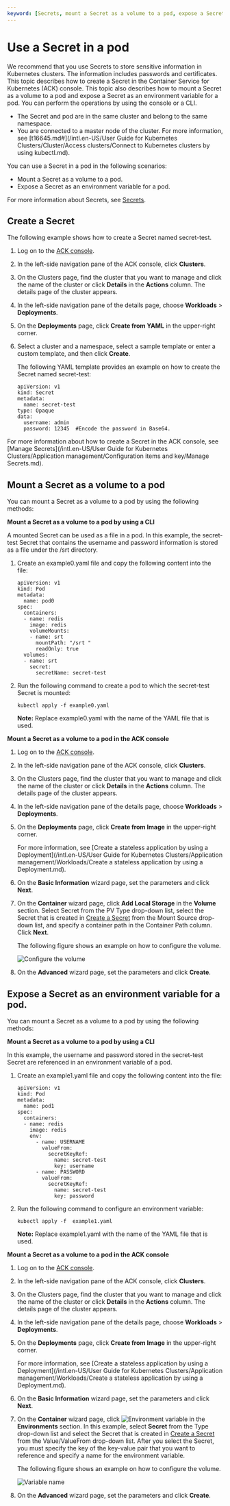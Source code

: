 ```yaml
---
keyword: [Secrets, mount a Secret as a volume to a pod, expose a Secret as an environment variable for a pod]
---
```


# Use a Secret in a pod

We recommend that you use Secrets to store sensitive information in Kubernetes clusters. The information includes passwords and certificates. This topic describes how to create a Secret in the Container Service for Kubernetes \(ACK\) console. This topic also describes how to mount a Secret as a volume to a pod and expose a Secret as an environment variable for a pod. You can perform the operations by using the console or a CLI.

-   The Secret and pod are in the same cluster and belong to the same namespace.
-   You are connected to a master node of the cluster. For more information, see [t16645.md\#](/intl.en-US/User Guide for Kubernetes Clusters/Cluster/Access clusters/Connect to Kubernetes clusters by using kubectl.md).

You can use a Secret in a pod in the following scenarios:

-   Mount a Secret as a volume to a pod.
-   Expose a Secret as an environment variable for a pod.

For more information about Secrets, see [Secrets](https://kubernetes.io/zh/docs/concepts/configuration/secret/).

## Create a Secret

The following example shows how to create a Secret named secret-test.

1.  Log on to the [ACK console](https://cs.console.aliyun.com).

2.  In the left-side navigation pane of the ACK console, click **Clusters**.

3.  On the Clusters page, find the cluster that you want to manage and click the name of the cluster or click **Details** in the **Actions** column. The details page of the cluster appears.

4.  In the left-side navigation pane of the details page, choose **Workloads** \> **Deployments**.

5.  On the **Deployments** page, click **Create from YAML** in the upper-right corner.

6.  Select a cluster and a namespace, select a sample template or enter a custom template, and then click **Create**.

    The following YAML template provides an example on how to create the Secret named secret-test:

    ```
    apiVersion: v1
    kind: Secret
    metadata:
      name: secret-test
    type: Opaque
    data:
      username: admin
      password: 12345  #Encode the password in Base64. 
    ```


For more information about how to create a Secret in the ACK console, see [Manage Secrets](/intl.en-US/User Guide for Kubernetes Clusters/Application management/Configuration items and key/Manage Secrets.md).

## Mount a Secret as a volume to a pod

You can mount a Secret as a volume to a pod by using the following methods:

**Mount a Secret as a volume to a pod by using a CLI**

A mounted Secret can be used as a file in a pod. In this example, the secret-test Secret that contains the username and password information is stored as a file under the /srt directory.

1.  Create an example0.yaml file and copy the following content into the file:

    ```
    apiVersion: v1
    kind: Pod
    metadata:
      name: pod0
    spec:
      containers:
      - name: redis
        image: redis
        volumeMounts:
        - name: srt
          mountPath: "/srt "
          readOnly: true
      volumes:
      - name: srt
        secret:
          secretName: secret-test
    ```

2.  Run the following command to create a pod to which the secret-test Secret is mounted:

    ```
    kubectl apply -f example0.yaml
    ```

    **Note:** Replace example0.yaml with the name of the YAML file that is used.


**Mount a Secret as a volume to a pod in the ACK console**

1.  Log on to the [ACK console](https://cs.console.aliyun.com).

2.  In the left-side navigation pane of the ACK console, click **Clusters**.

3.  On the Clusters page, find the cluster that you want to manage and click the name of the cluster or click **Details** in the **Actions** column. The details page of the cluster appears.

4.  In the left-side navigation pane of the details page, choose **Workloads** \> **Deployments**.

5.  On the **Deployments** page, click **Create from Image** in the upper-right corner.

    For more information, see [Create a stateless application by using a Deployment](/intl.en-US/User Guide for Kubernetes Clusters/Application management/Workloads/Create a stateless application by using a Deployment.md).

6.  On the **Basic Information** wizard page, set the parameters and click **Next**.

7.  On the **Container** wizard page, click **Add Local Storage** in the **Volume** section. Select Secret from the PV Type drop-down list, select the Secret that is created in [Create a Secret](#section_yxv_25m_zs0) from the Mount Source drop-down list, and specify a container path in the Container Path column. Click **Next**.

    The following figure shows an example on how to configure the volume.

    ![Configure the volume](https://static-aliyun-doc.oss-accelerate.aliyuncs.com/assets/img/en-US/4645359951/p49492.png)

8.  On the **Advanced** wizard page, set the parameters and click **Create**.


## Expose a Secret as an environment variable for a pod.

You can mount a Secret as a volume to a pod by using the following methods:

**Mount a Secret as a volume to a pod by using a CLI**

In this example, the username and password stored in the secret-test Secret are referenced in an environment variable of a pod.

1.  Create an example1.yaml file and copy the following content into the file:

    ```
    apiVersion: v1
    kind: Pod
    metadata:
      name: pod1
    spec:
      containers:
      - name: redis
        image: redis
        env:
          - name: USERNAME
            valueFrom:
              secretKeyRef:
                name: secret-test
                key: username
          - name: PASSWORD
            valueFrom:
              secretKeyRef:
                name: secret-test
                key: password
    ```

2.  Run the following command to configure an environment variable:

    ```
    kubectl apply -f  example1.yaml
    ```

    **Note:** Replace example1.yaml with the name of the YAML file that is used.


**Mount a Secret as a volume to a pod in the ACK console**

1.  Log on to the [ACK console](https://cs.console.aliyun.com).

2.  In the left-side navigation pane of the ACK console, click **Clusters**.

3.  On the Clusters page, find the cluster that you want to manage and click the name of the cluster or click **Details** in the **Actions** column. The details page of the cluster appears.

4.  In the left-side navigation pane of the details page, choose **Workloads** \> **Deployments**.

5.  On the **Deployments** page, click **Create from Image** in the upper-right corner.

    For more information, see [Create a stateless application by using a Deployment](/intl.en-US/User Guide for Kubernetes Clusters/Application management/Workloads/Create a stateless application by using a Deployment.md).

6.  On the **Basic Information** wizard page, set the parameters and click **Next**.

7.  On the **Container** wizard page, click ![Environment variable](https://static-aliyun-doc.oss-accelerate.aliyuncs.com/assets/img/en-US/7766105061/p49493.png) in the **Environments** section. In this example, select **Secret** from the Type drop-down list and select the Secret that is created in [Create a Secret](#section_yxv_25m_zs0) from the Value/ValueFrom drop-down list. After you select the Secret, you must specify the key of the key-value pair that you want to reference and specify a name for the environment variable.

    The following figure shows an example on how to configure the volume.

    ![Variable name](https://static-aliyun-doc.oss-accelerate.aliyuncs.com/assets/img/en-US/4645359951/p49494.png)

8.  On the **Advanced** wizard page, set the parameters and click **Create**.


